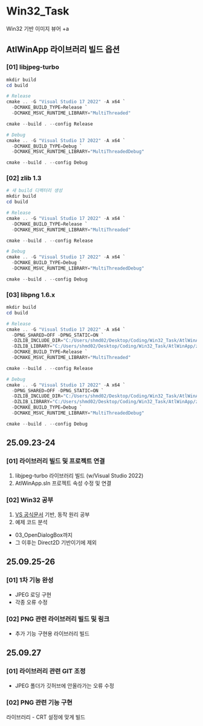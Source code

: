 # Win32_Task
Win32 기반 이미지 뷰어 +a


## AtlWinApp 라이브러리 빌드 옵션
### [01] libjpeg-turbo
``` powershell
mkdir build
cd build

# Release
cmake .. -G "Visual Studio 17 2022" -A x64 `
  -DCMAKE_BUILD_TYPE=Release `
  -DCMAKE_MSVC_RUNTIME_LIBRARY="MultiThreaded"

cmake --build . --config Release

# Debug
cmake .. -G "Visual Studio 17 2022" -A x64 `
  -DCMAKE_BUILD_TYPE=Debug `
  -DCMAKE_MSVC_RUNTIME_LIBRARY="MultiThreadedDebug"

cmake --build . --config Debug
```

### [02] zlib 1.3
``` powershell
# 새 build 디렉터리 생성
mkdir build
cd build

# Release
cmake .. -G "Visual Studio 17 2022" -A x64 `
  -DCMAKE_BUILD_TYPE=Release `
  -DCMAKE_MSVC_RUNTIME_LIBRARY="MultiThreaded"

cmake --build . --config Release

# Debug
cmake .. -G "Visual Studio 17 2022" -A x64 `
  -DCMAKE_BUILD_TYPE=Debug `
  -DCMAKE_MSVC_RUNTIME_LIBRARY="MultiThreadedDebug"

cmake --build . --config Debug
```

### [03] libpng 1.6.x
``` powershell
mkdir build
cd build

# Release
cmake .. -G "Visual Studio 17 2022" -A x64 `
  -DPNG_SHARED=OFF -DPNG_STATIC=ON `
  -DZLIB_INCLUDE_DIR="C:/Users/shmd02/Desktop/Coding/Win32_Task/AtlWinApp/zlib-1.3" `
  -DZLIB_LIBRARY="C:/Users/shmd02/Desktop/Coding/Win32_Task/AtlWinApp/zlib-1.3/build/Release/zs.lib" `
  -DCMAKE_BUILD_TYPE=Release `
  -DCMAKE_MSVC_RUNTIME_LIBRARY="MultiThreaded"

cmake --build . --config Release

# Debug
cmake .. -G "Visual Studio 17 2022" -A x64 `
  -DPNG_SHARED=OFF -DPNG_STATIC=ON `
  -DZLIB_INCLUDE_DIR="C:/Users/shmd02/Desktop/Coding/Win32_Task/AtlWinApp/zlib-1.3" `
  -DZLIB_LIBRARY="C:/Users/shmd02/Desktop/Coding/Win32_Task/AtlWinApp/zlib-1.3/build/Debug/zsd.lib" `
  -DCMAKE_BUILD_TYPE=Debug `
  -DCMAKE_MSVC_RUNTIME_LIBRARY="MultiThreadedDebug"

cmake --build . --config Debug
```

## 25.09.23-24
### [01] 라이브러리 빌드 및 프로젝트 연결
1. libjpeg-turbo 라이브러리 빌드 (w/Visual Studio 2022)
2. AtlWinApp.sln 프로젝트 속성 수정 및 연결

### [02] Win32 공부
1.  [VS 공식문서](https://learn.microsoft.com/ko-kr/windows/win32/learnwin32/learn-to-program-for-windows) 기반, 동작 원리 공부
2. 예제 코드 분석
- 03_OpenDialogBox까지
- 그 이후는 Direct2D 기반이기에 제외

## 25.09.25-26 
### [01] 1차 기능 완성
- JPEG 로딩 구현
- 각종 오류 수정
### [02] PNG 관련 라이브러리 빌드 및 링크
- 추가 기능 구현용 라이브러리 빌드

## 25.09.27
### [01] 라이브러리 관련 GIT 조정
- JPEG 폴더가 깃허브에 안올라가는 오류 수정
### [02] PNG 관련 기능 구현
라이브러리 - CRT 설정에 맞게 빌드
